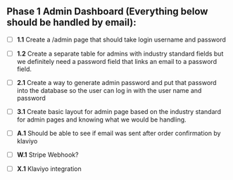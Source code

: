## Phase 1 Admin Dashboard (Everything below should be handled by email):
- [ ] **1.1** Create a /admin page that should take login username and password
- [ ] **1.2** Create a separate table for admins with industry standard fields but we definitely need a password field that links an email to a password field.
- [ ] **2.1** Create a way to generate admin password and put that password into the database so the user can log in with the user name and password
- [ ] **3.1** Create basic layout for admin page based on the industry standard for admin pages and knowing what we would be handling.
- [ ] **A.1** Should be able to see if email was sent after order confirmation by klaviyo
- [ ] **W.1** Stripe Webhook?
- [ ] **X.1** Klaviyo integration


